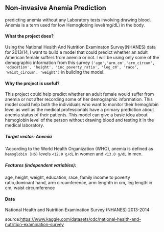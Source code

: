 ## Non-invasive Anemia Prediction
 predicting anemia without any Laboratory tests involving drawing blood. Anemia is a term used for low Hemoglobing level(mg/dL) in the body. 
#### What the project does? 
Using the National Health And Nutrition Examinaton Survey(NHANES) data for 2013/14, I want to build a model that could predict whether an adult American female suffers from anemia or not. I will be using only some of the demographic information from this survey `('age','arm_cm','arm_circum', 'education', 'height', 'inc_poverty_ratio', 'leg_cm', 'race', 'waist_circum', 'weight')` in building the model. 

#### Why the project is useful?
This project could help predict whether an adult female would suffer from anemia or not after recording some of her demographic information. This model could help both the individuals who want to monitor their hemoglobin level as well as the medical professionals have a primary prediction about anemia status of their patients.  This model can give a basic idea about hemoglobin level of the person without drawing blood and testing it in the medical laboratory. 

##### Target vector: Anemia

'According to the World Health Organization (WHO), anemia is defined as `hemoglobin (Hb)` levels `<12.0 g/dL` in women and `<13.0 g/dL` in men.

##### Features (independent variables):

age, height, weight, education, race, family income to poverty ratio,dominant hand, arm circumference, arm lenghth in cm,	leg length in cm,  waist circumference	

#### Data

National Health and Nutrition Examination Survey (NHANES) 2013-2014

source:https://www.kaggle.com/datasets/cdc/national-health-and-nutrition-examination-survey


